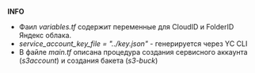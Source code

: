 **INFO**

- Фаил _variables.tf_ содержит переменные для CloudID и FolderID Яндекс облака.  
- _service_account_key_file = "../key.json"_ - генерируется через YC CLI  
- В файле _main.tf_ описана процедура создания сервисного аккаунта (_s3account_) и создания бакета (_s3-buck_)  
